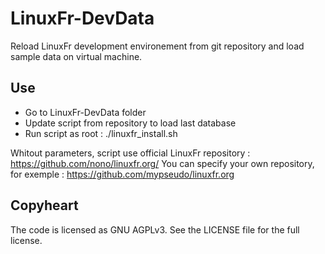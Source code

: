 LinuxFr-DevData
===============

Reload LinuxFr development environement from git repository and load sample data on virtual machine.

Use
----

 - Go to LinuxFr-DevData folder
 - Update script from repository to load last database
 - Run script as root : ./linuxfr_install.sh

Whitout parameters, script use official LinuxFr repository : https://github.com/nono/linuxfr.org/
You can specify your own repository, for  exemple : https://github.com/mypseudo/linuxfr.org



Copyheart
---------

The code is licensed as GNU AGPLv3. See the LICENSE file for the full license.



